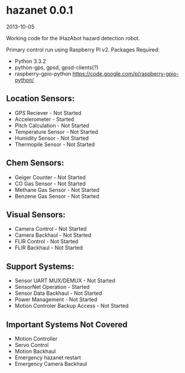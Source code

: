hazanet 0.0.1
=======
2013-10-05

Working code for the iHazAbot hazard detection robot.

Primary control run using Raspberry Pi v2.
Packages Required:
* Python 3.3.2
* python-gps, gpsd, gpsd-clients(?)
* raspberry-gpio-python https://code.google.com/p/raspberry-gpio-python/

Location Sensors:
----------------------------------
* GPS Reciever - Not Started
* Accelerometer - Started
* Pitch Calculation - Not Started
* Temperature Sensor - Not Started
* Humidity Sensor - Not Started
* Thermopile Sensor - Not Started


Chem Sensors:
---------------------------------------
* Geiger Counter - Not Started
* CO Gas Sensor - Not Started
* Methane Gas Sensor - Not Started
* Benzene Gas Sensor - Not Started


Visual Sensors:
---------------------------------------
* Camera Control - Not Started
* Camera Backhaul - Not Started
* FLIR Control - Not Started
* FLIR Backhaul - Not Started

Support Systems:
---------------------------------------
* Sensor UART MUX/DEMUX - Not Started
* SensorNet Operation - Started
* Sensor Data Backhaul - Not Started
* Power Management - Not Started
* Motion Controler Backup Access - Not Started


Important Systems Not Covered
------------------------------
* Motion Controller
* Servo Control
* Motion Backhaul
* Emergency hazanet restart
* Emergency Camera Backhaul

